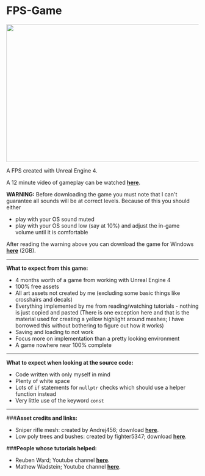 # FPS-Game

<img src="https://i.imgur.com/pJ6K1iL.jpg" width="640" height="360" />

A FPS created with Unreal Engine 4.

A 12 minute video of gameplay can be watched [**here**](https://goo.gl/z7kRWe).

**WARNING:** Before downloading the game you must note that I can't guarantee all sounds will be at correct levels. Because of this you should either
- play with your OS sound muted
- play with your OS sound low (say at 10%) and adjust the in-game volume until it is comfortable

After reading the warning above you can download the game for Windows [**here**](https://goo.gl/M7kuvP) (2GB).

---

**What to expect from this game:**
- 4 months worth of a game from working with Unreal Engine 4
- 100% free assets
- All art assets not created by me (excluding some basic things like crosshairs and decals)
- Everything implemented by me from reading/watching tutorials - nothing is just copied and pasted (There is one exception here and that is the material used for creating a yellow highlight around meshes; I have borrowed this without bothering to figure out how it works)
- Saving and loading to not work
- Focus more on implementation than a pretty looking environment
- A game nowhere near 100% complete

---

**What to expect when looking at the source code:**
- Code written with only myself in mind
- Plenty of white space
- Lots of ```if``` statements for ```nullptr``` checks which should use a helper function instead
- Very little use of the keyword ```const```

---

###**Asset credits and links:**
- Sniper rifle mesh: created by Andrej456; download [**here**](https://forums.unrealengine.com/community/released-projects/104751-wm70-hunting-sniper-rifle-free-download).
- Low poly trees and bushes: created by fighter5347; download [**here**](https://forums.unrealengine.com/community/community-content-tools-and-tutorials/30694-free-foliage-starter-kit).

###**People whose tutorials helped:**
- Reuben Ward; Youtube channel [**here**](https://www.youtube.com/channel/UCpsN2TfWGmun4peN2IPgcKg/featured).
- Mathew Wadstein; Youtube channel [**here**](https://www.youtube.com/channel/UCOVfF7PfLbRdVEm0hONTrNQ).
